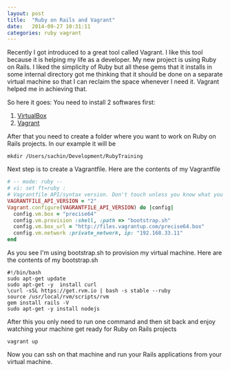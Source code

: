 ```yaml
---
layout: post
title:  "Ruby on Rails and Vagrant"
date:   2014-09-27 10:31:11
categories: ruby vagrant
---
```


Recently I got introduced to a great tool called Vagrant. I like this tool because it is helping my life as a developer. My new project is using Ruby on Rails. I liked the simplicity of Ruby but all these gems that it installs in some internal directory got me thinking that it should be done on a separate virtual machine so that I can reclaim the space whenever I need it. Vagrant helped me in achieving that.

So here it goes:
You need to install 2 softwares first:

1. [VirtualBox](https://www.virtualbox.org/wiki/Downloads)
2. [Vagrant](http://downloads.vagrantup.com/)

After that you need to create a folder where you want to work on Ruby on Rails projects.
In our example it will be

`mkdir /Users/sachin/Development/RubyTraining`

Next step is to create a Vagrantfile. Here are the contents of my Vagrantfile

```ruby
# -- mode: ruby --
# vi: set ft=ruby :
# Vagrantfile API/syntax version. Don't touch unless you know what you're doing!
VAGRANTFILE_API_VERSION = "2"
Vagrant.configure(VAGRANTFILE_API_VERSION) do |config|
  config.vm.box = "precise64"
  config.vm.provision :shell, :path => "bootstrap.sh"  
  config.vm.box_url = "http://files.vagrantup.com/precise64.box"
  config.vm.network :private_network, ip: "192.168.33.11"
end
```



As you see I'm using bootstrap.sh to provision my virtual machine. Here are the contents of my bootstrap.sh

```shell
#!/bin/bash
sudo apt-get update
sudo apt-get -y  install curl
\curl -sSL https://get.rvm.io | bash -s stable --ruby
source /usr/local/rvm/scripts/rvm
gem install rails -V
sudo apt-get -y install nodejs
```

After this you only need to run one command and then sit back and enjoy watching your machine get ready for Ruby on Rails projects

`vagrant up`

Now you can ssh on that machine and run your Rails applications from your virtual machine.
